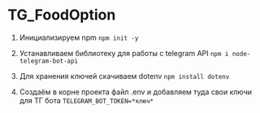 # TG_FoodOption

1. Инициализируем npm
   `npm init -y`

2. Устанавливаем библиотеку для работы с telegram API
   `npm i node-telegram-bot-api`

3. Для хранения ключей скачиваем dotenv
   `npm install dotenv`

4. Создаём в корне проекта файл .env и добавляем туда свои ключи для ТГ бота
   `TELEGRAM_BOT_TOKEN=*ключ*`


